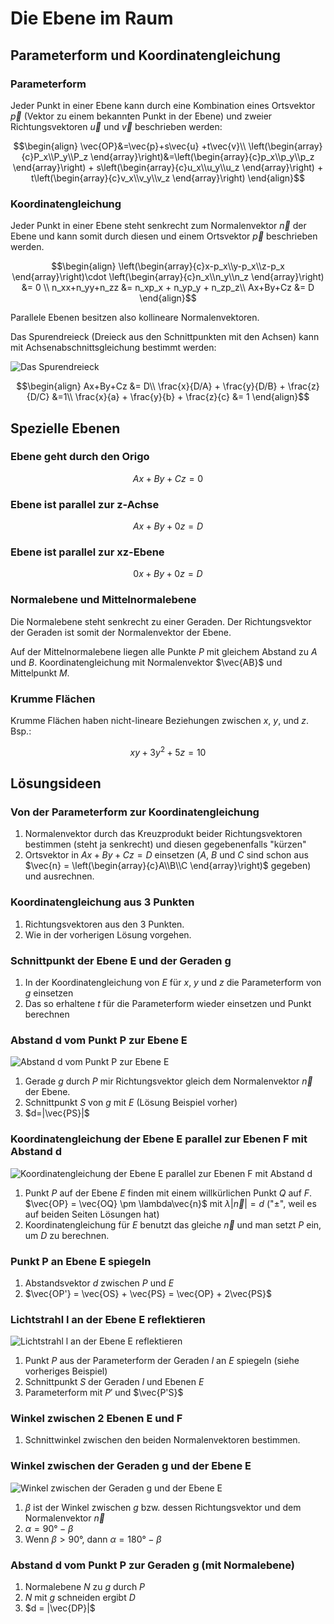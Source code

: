 # Die Ebene im Raum

## Parameterform und Koordinatengleichung

### Parameterform

Jeder Punkt in einer Ebene kann durch eine Kombination eines Ortsvektor $\vec{p}$ (Vektor zu einem bekannten Punkt in der  Ebene) und zweier Richtungsvektoren $\vec{u}$ und $\vec{v}$ beschrieben werden:

$$\begin{align}
  \vec{OP}&=\vec{p}+s\vec{u} +t\vec{v}\\
  \left(\begin{array}{c}P_x\\P_y\\P_z \end{array}\right)&=\left(\begin{array}{c}p_x\\p_y\\p_z \end{array}\right) + s\left(\begin{array}{c}u_x\\u_y\\u_z \end{array}\right) + t\left(\begin{array}{c}v_x\\v_y\\v_z \end{array}\right)
\end{align}$$

### Koordinatengleichung

Jeder Punkt in einer Ebene steht senkrecht zum Normalenvektor $\vec{n}$ der Ebene und kann somit durch diesen und einem Ortsvektor $\vec{p}$ beschrieben werden.

$$\begin{align}
  \left(\begin{array}{c}x-p_x\\y-p_x\\z-p_x \end{array}\right)\cdot \left(\begin{array}{c}n_x\\n_y\\n_z \end{array}\right) &= 0 \\
  n_xx+n_yy+n_zz &= n_xp_x + n_yp_y + n_zp_z\\
  Ax+By+Cz &= D
\end{align}$$

Parallele Ebenen besitzen also kollineare Normalenvektoren.

Das Spurendreieck (Dreieck aus den Schnittpunkten mit den Achsen) kann mit Achsenabschnittsgleichung bestimmt werden:

![Das Spurendreieck](../../img/eImR1.png)

$$\begin{align}
  Ax+By+Cz &= D\\
  \frac{x}{D/A} + \frac{y}{D/B} + \frac{z}{D/C} &=1\\
  \frac{x}{a} + \frac{y}{b} + \frac{z}{c} &= 1
\end{align}$$


## Spezielle Ebenen

### Ebene geht durch den Origo

$$Ax+By+Cz = 0$$

### Ebene ist parallel zur z-Achse

$$Ax+By+0z = D$$

### Ebene ist parallel zur xz-Ebene

$$0x+By+0z = D$$

### Normalebene und Mittelnormalebene

Die Normalebene steht senkrecht zu einer Geraden. Der Richtungsvektor der Geraden ist somit der Normalenvektor der Ebene.

Auf der Mittelnormalebene liegen alle Punkte $P$ mit gleichem Abstand zu $A$ und $B$. Koordinatengleichung mit Normalenvektor $\vec{AB}$ und Mittelpunkt $M$.

### Krumme Flächen

Krumme Flächen haben nicht-lineare Beziehungen zwischen $x$, $y$, und $z$. Bsp.:

$$xy + 3y^2 + 5z = 10$$

## Lösungsideen

### Von der Parameterform zur Koordinatengleichung

1.  Normalenvektor durch das Kreuzprodukt beider Richtungsvektoren bestimmen (steht ja senkrecht) und diesen gegebenenfalls "kürzen"
2.  Ortsvektor in $Ax+By+Cz = D$ einsetzen ($A$, $B$ und $C$ sind schon aus $\vec{n} = \left(\begin{array}{c}A\\B\\C \end{array}\right)$ gegeben) und ausrechnen.

### Koordinatengleichung aus 3 Punkten

1.  Richtungsvektoren aus den 3 Punkten.
2.  Wie in der vorherigen Lösung vorgehen.

### Schnittpunkt der Ebene E und der Geraden g

1.  In der Koordinatengleichung von $E$ für $x$, $y$ und $z$ die Parameterform von $g$ einsetzen
2.  Das so erhaltene $t$ für die Parameterform wieder einsetzen und Punkt berechnen


### Abstand d vom Punkt P zur Ebene E

![Abstand d vom Punkt P zur Ebene E](../../img/eImR2.png)

1.  Gerade $g$ durch $P$ mir Richtungsvektor gleich dem Normalenvektor $\vec{n}$ der Ebene.
2.  Schnittpunkt $S$ von $g$ mit $E$ (Lösung Beispiel vorher)
3.  $d=|\vec{PS}|$

### Koordinatengleichung der Ebene E parallel zur Ebenen F mit Abstand d

![Koordinatengleichung der Ebene E parallel zur Ebenen F mit Abstand d](../../img/eImR3.png)

1.  Punkt $P$ auf der Ebene $E$ finden mit einem willkürlichen Punkt $Q$ auf $F$. $\vec{OP} = \vec{OQ} \pm \lambda\vec{n}$ mit $\lambda|\vec{n}| = d$ ("$\pm$", weil es auf beiden Seiten Lösungen hat)
2.  Koordinatengleichung für $E$ benutzt das gleiche $\vec{n}$ und man setzt $P$ ein, um $D$ zu berechnen.

### Punkt P an Ebene E spiegeln

1.  Abstandsvektor $d$ zwischen $P$ und $E$
2.  $\vec{OP'} = \vec{OS} + \vec{PS} = \vec{OP} + 2\vec{PS}$

### Lichtstrahl l an der Ebene E reflektieren

![Lichtstrahl l an der Ebene E reflektieren](../../img/eImR4.png)

1.  Punkt $P$ aus der Parameterform der Geraden $l$ an $E$ spiegeln (siehe vorheriges Beispiel)
2.  Schnittpunkt $S$ der Geraden $l$ und Ebenen $E$
3.  Parameterform mit $P'$ und $\vec{P'S}$

### Winkel zwischen 2 Ebenen E und F

1.  Schnittwinkel zwischen den beiden Normalenvektoren bestimmen.

### Winkel zwischen der Geraden g und der Ebene E

![Winkel zwischen der Geraden g und der Ebene E](../../img/eImR5.png)

1.  $\beta$ ist der Winkel zwischen $g$ bzw. dessen Richtungsvektor und dem Normalenvektor $\vec{n}$
2. $\alpha = 90° - \beta$
3. Wenn $\beta>90°$, dann $\alpha = 180° - \beta$

### Abstand d vom Punkt P zur Geraden g (mit Normalebene)

1.  Normalebene $N$ zu $g$ durch $P$
2.  $N$ mit $g$ schneiden ergibt $D$
3.  $d = |\vec{DP}|$
